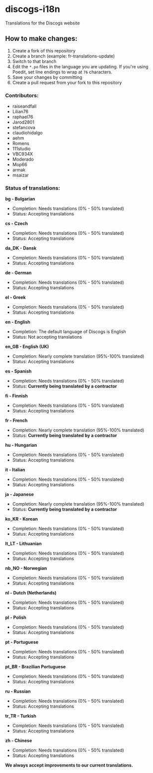 discogs-i18n
============

Translations for the Discogs website

## How to make changes:

1. Create a fork of this repository
1. Create a branch (example: fr-translations-update)
1. Switch to that branch
1. Edit the `*.po` files in the language you are updating. If you're using Poedit, set line endings to wrap at `76` characters.
1. Save your changes by committing
1. Create a pull request from your fork to this repository

### Contributors:

* raiseandfall
* Lilian76
* raphael76
* Jarod2801
* stefancova
* claudiohidalgo
* aehm
* Romens
* 111studio
* VBC934X
* Moderado
* Mop66
* armak
* msaizar

### Status of translations:

**bg - Bulgarian**
* Completion: Needs translations (0% - 50% translated)
* Status: Accepting translations

**cs - Czech**
* Completion: Needs translations (0% - 50% translated)
* Status: Accepting translations

**da_DK - Dansk**
* Completion: Needs translations (0% - 50% translated)
* Status: Accepting translations

**de - German**
* Completion: Needs translations (0% - 50% translated)
* Status: Accepting translations

**el - Greek**
* Completion: Needs translations (0% - 50% translated)
* Status: Accepting translations

**en - English**
* Completion: The default language of Discogs is English
* Status: Not accepting translations

**en_GB - English (UK)**
* Completion: Nearly complete translation (95%-100% translated)
* Status: Accepting translations 

**es - Spanish**
* Completion:  Needs translations (0% - 50% translated)
* Status: **Currently being translated by a contractor**

**fi - Finnish**
* Completion: Needs translations (0% - 50% translated)
* Status: Accepting translations

**fr - French**
* Completion:  Nearly complete translation (95%-100% translated)
* Status: **Currently being translated by a contractor**

**hu - Hungarian**
* Completion: Needs translations (0% - 50% translated)
* Status: Accepting translations

**it - Italian**
* Completion: Needs translations (0% - 50% translated)
* Status: Accepting translations

**ja - Japanese**
* Completion:  Nearly complete translation (95%-100% translated)
* Status: **Currently being translated by a contractor**

**ko_KR - Korean**
* Completion: Needs translations (0% - 50% translated)
* Status: Accepting translations

**lt_LT - Lithuanian**
* Completion: Needs translations (0% - 50% translated)
* Status: Accepting translations

**nb_NO - Norwegian**
* Completion: Needs translations (0% - 50% translated)
* Status: Accepting translations

**nl - Dutch (Netherlands)**
* Completion: Needs translations (0% - 50% translated)
* Status: Accepting translations

**pl - Polish**
* Completion: Needs translations (0% - 50% translated)
* Status: Accepting translations

**pt - Portuguese**
* Completion: Needs translations (0% - 50% translated)
* Status: Accepting translations

**pt_BR - Brazilian Portuguese**
* Completion: Needs translations (0% - 50% translated)
* Status: Accepting translations

**ru - Russian**
* Completion: Needs translations (0% - 50% translated)
* Status: Accepting translations

**tr_TR - Turkish**
* Completion: Needs translations (0% - 50% translated)
* Status: Accepting translations

**zh - Chinese**
* Completion: Needs translations (0% - 50% translated)
* Status: Accepting translations


**We always accept improvements to our current translations.**
